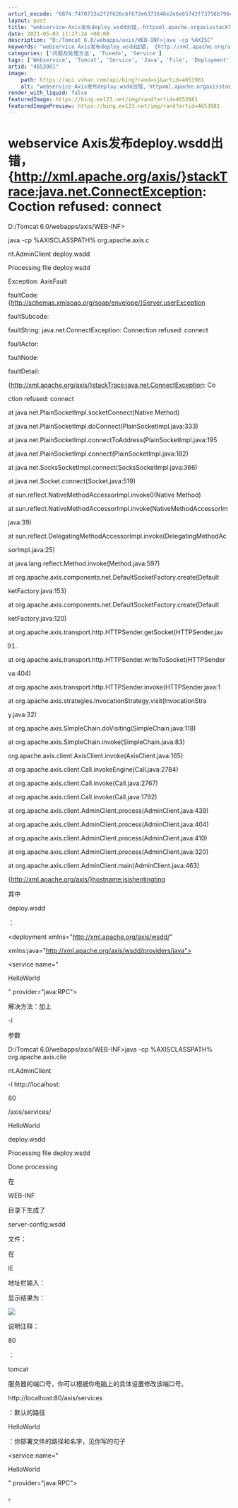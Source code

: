 ```yaml
---
arturl_encode: "6874:7470733a2f2f626c6f672e6373646e2e6e65742f73756b796c:652f61727469636c652f64657461696c732f34363533393831"
layout: post
title: "webservice-Axis发布deploy.wsdd出错,-httpxml.apache.orgaxisstackTracejava.net.ConnectException-Coction-refused-connect"
date: 2021-05-03 11:27:24 +08:00
description: "D:/Tomcat 6.0/webapps/axis/WEB-INF>java -cp %AXISC"
keywords: "webservice Axis发布deploy.wsdd出错， {http://xml.apache.org/axis/}stackTrace:java.net.ConnectException: Coction refused: connect"
categories: ['问题及处理方法', 'Tuxedo', 'Service']
tags: ['Webservice', 'Tomcat', 'Service', 'Java', 'File', 'Deployment']
artid: "4653981"
image:
    path: https://api.vvhan.com/api/bing?rand=sj&artid=4653981
    alt: "webservice-Axis发布deploy.wsdd出错,-httpxml.apache.orgaxisstackTracejava.net.ConnectException-Coction-refused-connect"
render_with_liquid: false
featuredImage: https://bing.ee123.net/img/rand?artid=4653981
featuredImagePreview: https://bing.ee123.net/img/rand?artid=4653981
---
```


# webservice Axis发布deploy.wsdd出错， {http://xml.apache.org/axis/}stackTrace:java.net.ConnectException: Coction refused: connect

D:/Tomcat 6.0/webapps/axis/WEB-INF>

java -cp %AXISCLASSPATH% org.apache.axis.c

nt.AdminClient deploy.wsdd

Processing file deploy.wsdd

Exception: AxisFault

faultCode: {http://schemas.xmlsoap.org/soap/envelope/}Server.userException

faultSubcode:

faultString: java.net.ConnectException: Connection refused: connect

faultActor:

faultNode:

faultDetail:

{http://xml.apache.org/axis/}stackTrace:java.net.ConnectException: Co

ction refused: connect

at java.net.PlainSocketImpl.socketConnect(Native Method)

at java.net.PlainSocketImpl.doConnect(PlainSocketImpl.java:333)

at java.net.PlainSocketImpl.connectToAddress(PlainSocketImpl.java:195

at java.net.PlainSocketImpl.connect(PlainSocketImpl.java:182)

at java.net.SocksSocketImpl.connect(SocksSocketImpl.java:366)

at java.net.Socket.connect(Socket.java:519)

at sun.reflect.NativeMethodAccessorImpl.invoke0(Native Method)

at sun.reflect.NativeMethodAccessorImpl.invoke(NativeMethodAccessorIm

java:39)

at sun.reflect.DelegatingMethodAccessorImpl.invoke(DelegatingMethodAc

sorImpl.java:25)

at java.lang.reflect.Method.invoke(Method.java:597)

at org.apache.axis.components.net.DefaultSocketFactory.create(Default

ketFactory.java:153)

at org.apache.axis.components.net.DefaultSocketFactory.create(Default

ketFactory.java:120)

at org.apache.axis.transport.http.HTTPSender.getSocket(HTTPSender.jav

91)

at org.apache.axis.transport.http.HTTPSender.writeToSocket(HTTPSender

va:404)

at org.apache.axis.transport.http.HTTPSender.invoke(HTTPSender.java:1

at org.apache.axis.strategies.InvocationStrategy.visit(InvocationStra

y.java:32)

at org.apache.axis.SimpleChain.doVisiting(SimpleChain.java:118)

at org.apache.axis.SimpleChain.invoke(SimpleChain.java:83)

org.apache.axis.client.AxisClient.invoke(AxisClient.java:165)

at org.apache.axis.client.Call.invokeEngine(Call.java:2784)

at org.apache.axis.client.Call.invoke(Call.java:2767)

at org.apache.axis.client.Call.invoke(Call.java:1792)

at org.apache.axis.client.AdminClient.process(AdminClient.java:439)

at org.apache.axis.client.AdminClient.process(AdminClient.java:404)

at org.apache.axis.client.AdminClient.process(AdminClient.java:410)

at org.apache.axis.client.AdminClient.process(AdminClient.java:320)

at org.apache.axis.client.AdminClient.main(AdminClient.java:463)

{http://xml.apache.org/axis/}hostname:jsjshentingting

其中

deploy.wsdd

：

<deployment xmlns="http://xml.apache.org/axis/wsdd/"

xmlns:java="http://xml.apache.org/axis/wsdd/providers/java">

<service name="

HelloWorld

" provider="java:RPC">

<parameter name="className" value="HelloWorld"/>

<parameter name="allowedMethods" value="sayHello"/>

</service>

</deployment>

解决方法：加上

-l

参数

D:/Tomcat 6.0/webapps/axis/WEB-INF>java -cp %AXISCLASSPATH% org.apache.axis.clie

nt.AdminClient


-l http://localhost:

80

/axis/services/

HelloWorld

deploy.wsdd

Processing file deploy.wsdd

<Admin>Done processing</Admin>

在

WEB-INF

目录下生成了

server-config.wsdd

文件：

  



在

IE

地址栏输入：

显示结果为：

![](http://pic.diybl.com/pic/2008923/145055/0.jpg)

说明注释：

80

：

tomcat

服务器的端口号，你可以根据你电脑上的具体设置修改该端口号。

http://localhost:80/axis/services

：默认的路径

HelloWorld

：你部署文件的路径和名字，见你写的句子



<service name="

HelloWorld

" provider="java:RPC">


。